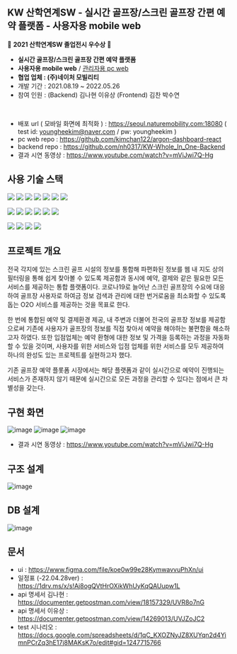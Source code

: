 ## KW 산학연계SW  - 실시간 골프장/스크린 골프장 간편 예약 플랫폼 - 사용자용 mobile web
👑 **2021 산학연계SW 졸업전시 우수상** 👑
- **실시간 골프장/스크린 골프장 간편 예약 플랫폼**
- **사용자용 mobile web** / [관리자용 pc web](https://github.com/kimchan122/argon-dashboard-react)
- **협업 업체 : (주)네이처 모빌리티**
- 개발 기간 : 2021.08.19 ~ 2022.05.26
- 참여 인원 : (Backend) 김나현 이유상 (Frontend) 김찬 박수연
<br/>

- 배포 url ( 모바일 화면에 최적화 ) : https://seoul.naturemobility.com:18080 ( test id: youngheekim@naver.com / pw: youngheekim )
- pc web repo : https://github.com/kimchan122/argon-dashboard-react
- backend repo : https://github.com/nh0317/KW-Whole_In_One-Backend 
- 결과 시연 동영상 : https://www.youtube.com/watch?v=mViJwi7Q-Hg


## 사용 기술 스택
<img src="https://img.shields.io/badge/React-61DAFB?style=flat&logo=React&logoColor=white"/> <img src="https://img.shields.io/badge/JavaScript-F7DF1E?style=flat&logo=JavaScript&logoColor=white"/> <img src="https://img.shields.io/badge/CSS3-1572B6?style=flat&logo=CSS3&logoColor=white"/> <img src="https://img.shields.io/badge/HTML5-E34F26?style=flat&logo=HTML5&logoColor=white"/> <img src="https://img.shields.io/badge/NaverMap-03C75A?style=flat&logo=Naver&logoColor=white"/> <img src="https://img.shields.io/badge/styled-components-DB7093?style=flat&logo=styled-components&logoColor=white"/> <img src="https://img.shields.io/badge/Bootstrap-7952B3?style=flat&logo=Bootstrap&logoColor=white"/>


<img src="https://img.shields.io/badge/Spring-6DB33F?style=flat&logo=Spring&logoColor=white"/> <img src="https://img.shields.io/badge/SpringSecurity-6DB33F?style=flat&logo=SpringSecurity&logoColor=white"/> <img src="https://img.shields.io/badge/AmazonS3-569A31?style=flat&logo=AmazonS3&logoColor=white"/>  <img src="https://img.shields.io/badge/Jenkins-D24939?style=flat&logo=Jenkins&logoColor=white"/> <img src="https://img.shields.io/badge/MySQL-4479A1?style=flat&logo=MySQL&logoColor=white"/> <img src="https://img.shields.io/badge/RestAPI-000000?style=flat"/> 

<img src="https://img.shields.io/badge/Postman-FF6C37?style=flat&logo=Postman&logoColor=white"/> <img src="https://img.shields.io/badge/Slack-4A154B?style=flat&logo=Slack&logoColor=white"/> <img src="https://img.shields.io/badge/Figma-F24E1E?style=flat&logo=Figma&logoColor=white"/> <img src="https://img.shields.io/badge/Git-F05032?style=flat&logo=Git&logoColor=white"/>


## 프로젝트 개요
 전국 각지에 있는 스크린 골프 시설의 정보를 통합해 파편화된 정보를 웹 내 지도 상의 필터링을 통해 쉽게 찾아볼 수 있도록 제공함과 동시에 예약, 결제와 같은 필요한 모든 서비스를 제공하는 통합 플랫폼이다. 코로나19로 늘어난 스크린 골프장의 수요에 대응하여 골프장 사용자로 하여금 정보 검색과 관리에 대한 번거로움을 최소화할 수 있도록 돕는 O2O 서비스를 제공하는 것을 목표로 한다.
 
한 번에 통합된 예약 및 결제환경 제공, 내 주변과 더불어 전국의 골프장 정보를 제공함으로써 기존에 사용자가 골프장의 정보를 직접 찾아서 예약을 해야하는 불편함을 해소하고자 하였다. 또한 입점업체는 예약 환형에 대한 정보 및 가격을 등록하는 과정을 자동화할 수 있을 것이며, 사용자를 위한 서비스와 입점 업체를 위한 서비스를 모두 제공하여 하나의 완성도 있는 프로젝트를 실현하고자 했다. 

기존 골프장 예약 플롯폼 시장에서는 해당 플랫폼과 같이 실시간으로 예약이 진행되는 서비스가 존재하지 않기 때문에 실시간으로 모든 과정을 관리할 수 있다는 점에서 큰 차별성을 갖는다.


## 구현 화면

![image](https://user-images.githubusercontent.com/73420533/175106728-34addea3-9fdd-40d6-b728-c5ba87ec1bca.png)
![image](https://user-images.githubusercontent.com/73420533/175106823-d3e4a857-30ec-4c72-9802-fdae223b124c.png)
![image](https://user-images.githubusercontent.com/73420533/175106845-21890a3c-41bb-47c0-b5b0-3ce1aa864e32.png)
- 결과 시연 동영상 : https://www.youtube.com/watch?v=mViJwi7Q-Hg


## 구조 설계
![image](https://user-images.githubusercontent.com/73420533/175097688-82ed70af-6ef1-422c-9ddc-66d10033ee09.png)


## DB 설계
![image](https://user-images.githubusercontent.com/73420533/175095202-78fc8a93-dead-42e8-b783-6378aa726af1.png)


## 문서
- ui : https://www.figma.com/file/koe0w99e28KymwavvuPhXn/ui
- 일정표 (-22.04.28ver) : https://1drv.ms/x/s!Aj8ogQVtHrOXikWhUyKqQAUupw1L 
- api 명세서 김나현 : https://documenter.getpostman.com/view/18157329/UVR8o7nG
- api 명세서 이유상 : https://documenter.getpostman.com/view/14269013/UVJZoJC2
- test 시나리오 : https://docs.google.com/spreadsheets/d/1qC_KXOZNyJZ8XUYqn2d4YimnPCrZq3hE17j8MAKsK7o/edit#gid=1247715766

